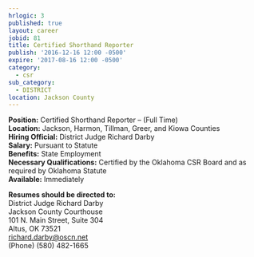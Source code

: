 ```yaml
---
hrlogic: 3
published: true
layout: career
jobid: 81
title: Certified Shorthand Reporter
publish: '2016-12-16 12:00 -0500'
expire: '2017-08-16 12:00 -0500'
category:
  - csr
sub_category:
  - DISTRICT
location: Jackson County
---
```

<p><strong>Position:</strong> Certified Shorthand Reporter – (Full Time)<br>
<strong>Location:</strong> Jackson, Harmon, Tillman, Greer, and Kiowa Counties<br>
<strong>Hiring Official:</strong> District Judge Richard Darby<br>
<strong>Salary:</strong> Pursuant to Statute<br>
<strong>Benefits:</strong> State Employment<br>
<strong>Necessary Qualifications:</strong> Certified by the Oklahoma CSR Board and as required by Oklahoma Statute<br>
<strong>Available:</strong> Immediately</p>
<p><strong>Resumes should be directed to:</strong><br>
District Judge Richard Darby<br>
Jackson County Courthouse<br>
101 N. Main Street, Suite 304<br>
Altus, OK  73521<br>
<a href="mailto:richard.darby@oscn.net" target="_blank">richard.darby@oscn.net</a><br>
(Phone)  (580) 482-1665</p>
